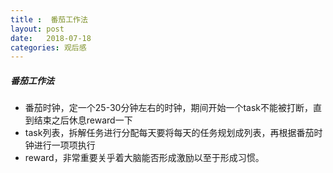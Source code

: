 ```yaml
---
title :  番茄工作法
layout: post
date:   2018-07-18 
categories: 观后感
---
```



##### 番茄工作法


* 番茄时钟，定一个25-30分钟左右的时钟，期间开始一个task不能被打断，直到结束之后休息reward一下
* task列表，拆解任务进行分配每天要将每天的任务规划成列表，再根据番茄时钟进行一项项执行
* reward，非常重要关乎着大脑能否形成激励以至于形成习惯。
